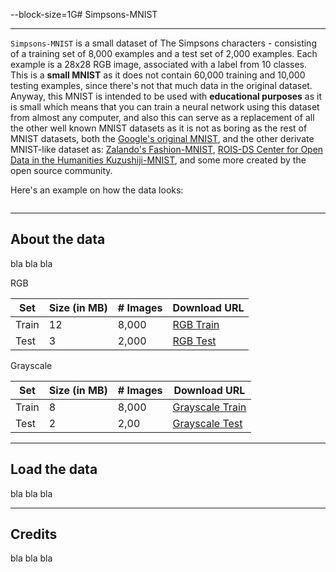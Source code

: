 --block-size=1G# Simpsons-MNIST

---

`Simpsons-MNIST` is a small dataset of The Simpsons characters - consisting of a training set of 8,000 examples
and a test set of 2,000 examples. Each example is a 28x28 RGB image, associated with a label from 10 classes.
This is a __small MNIST__ as it does not contain 60,000 training and 10,000 testing examples, since there's not 
that much data in the original dataset. Anyway, this MNIST is intended to be used with __educational purposes__
as it is small which means that you can train a neural network using this dataset from almost any computer, and
also this can serve as a replacement of all the other well known MNIST datasets as it is not as boring as the
rest of MNIST datasets, both the [Google's original MNIST](https://github.com/google/n-digit-mnist), 
and the other derivate MNIST-like dataset as: [Zalando's Fashion-MNIST](https://github.com/zalandoresearch/fashion-mnist), 
[ROIS-DS Center for Open Data in the Humanities Kuzushiji-MNIST](https://github.com/rois-codh/kmnist), and some
more created by the open source community.

Here's an example on how the data looks:

![]()

---

## About the data

bla bla bla

RGB

| Set | Size (in MB) | \# Images | Download URL
|-----|--------------|-----------|------
| Train | 12 | 8,000 | [RGB Train]()
| Test | 3 | 2,000 | [RGB Test]()

Grayscale

| Set | Size (in MB) | \# Images | Download URL
|-----|--------------|-----------|------
| Train | 8 | 8,000 | [Grayscale Train]()
| Test | 2 | 2,00 | [Grayscale Test]()


---

## Load the data

bla bla bla

---

## Credits

bla bla bla
